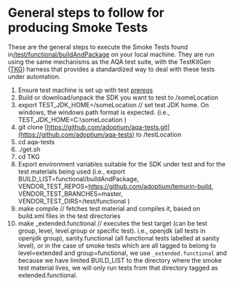 # General steps to follow for producing Smoke Tests

These are the general steps to execute the Smoke Tests found in[/test/functional/buildAndPackage](https://github.com/adoptium/temurin-build/tree/master/test/functional/buildAndPackage) on your local machine. They are run using the same mechanisms as the AQA test suite, with the TestKitGen ([TKG](https://github.com/adoptium/TKG)) harness that provides a standardized way to deal with these tests under automation.

1. Ensure test machine is set up with test [prereqs](https://github.com/adoptium/aqa-tests/blob/master/doc/Prerequisites.md)
1. Build or download/unpack the SDK you want to test to /someLocation
1. export TEST_JDK_HOME=/someLocation // set test JDK home. On windows, the windows path format is expected. (i.e., TEST_JDK_HOME=C:\someLocation )
1. git clone [https://github.com/adoptium/aqa-tests.git](https://github.com/adoptium/aqa-tests) to /testLocation
1. cd aqa-tests
1. ./get.sh
1. cd TKG
1. Export environment variables suitable for the SDK under test and for the test materials being used (i.e., export BUILD_LIST=functional/buildAndPackage, VENDOR_TEST_REPOS=https://github.com/adoptium/temurin-build, VENDOR_TEST_BRANCHES=master, VENDOR_TEST_DIRS=/test/functional )
1. make compile // fetches test material and compiles it, based on build.xml files in the test directories
1. make _extended.functional // executes the test target (can be test group, level, level.group or specific test). i.e., openjdk (all tests in openjdk group), sanity.functional (all functional tests labelled at sanity level), or in the case of smoke tests which are all tagged to belong to level=extended and group=functional, we use `_extended.functional` and because we have limited BUILD_LIST to the directory where the smoke test material lives, we will only run tests from that directory tagged as extended.functional.
